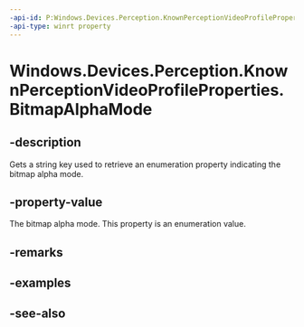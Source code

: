 ```yaml
---
-api-id: P:Windows.Devices.Perception.KnownPerceptionVideoProfileProperties.BitmapAlphaMode
-api-type: winrt property
---
```


<!-- Property syntax
public string BitmapAlphaMode { get; }
-->

# Windows.Devices.Perception.KnownPerceptionVideoProfileProperties.BitmapAlphaMode

## -description
Gets a string key used to retrieve an enumeration property indicating the bitmap alpha mode.

## -property-value
The bitmap alpha mode. This property is an enumeration value.

## -remarks

## -examples

## -see-also
